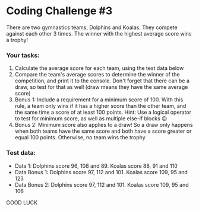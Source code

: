 # Coding Challenge #3

There are two gymnastics teams, Dolphins and Koalas. They compete against each other 3 times. The winner with the highest average score wins a trophy!

### **Your tasks:**
1. Calculate the average score for each team, using the test data below
2. Compare the team's average scores to determine the winner of the competition, and print it to the console. Don't forget that there can be a draw, so test for that as well (draw means they have the same average score)
3. Bonus 1: Include a requirement for a minimum score of 100. With this rule, a team only wins if it has a higher score than the other team, and the same time a score of at least 100 points. Hint: Use a logical operator to test for minimum score, as well as multiple else-if blocks 😉
4. Bonus 2: Minimum score also applies to a draw! So a draw only happens when both teams have the same score and both have a score greater or equal 100 points. Otherwise, no team wins the trophy

### **Test data:**
- Data 1: Dolphins score 96, 108 and 89. Koalas score 88, 91 and 110
- Data Bonus 1: Dolphins score 97, 112 and 101. Koalas score 109, 95 and 123
- Data Bonus 2: Dolphins score 97, 112 and 101. Koalas score 109, 95 and 106

GOOD LUCK 